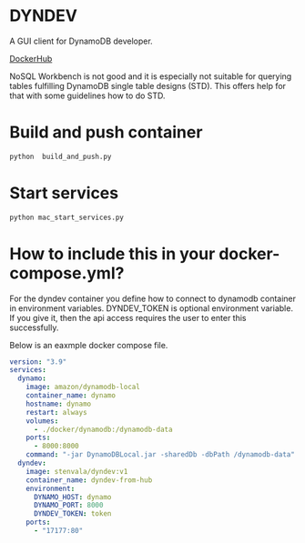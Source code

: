 # DYNDEV

A GUI client for DynamoDB developer.

[DockerHub](https://hub.docker.com/repository/docker/stenvala/dyndev)

NoSQL Workbench is not good and it is especially not suitable for querying tables fulfilling DynamoDB single table designs (STD). This offers help for that with some guidelines how to do STD.

# Build and push container

```bash
python  build_and_push.py
```

# Start services

```bash
python mac_start_services.py
```

# How to include this in your docker-compose.yml?

For the dyndev container you define how to connect to dynamodb container in environment variables. DYNDEV_TOKEN is optional environment variable. If you give it, then the api access requires the user to enter this successfully.

Below is an eaxmple docker compose file.

```yml
version: "3.9"
services:
  dynamo:
    image: amazon/dynamodb-local
    container_name: dynamo
    hostname: dynamo
    restart: always
    volumes:
      - ./docker/dynamodb:/dynamodb-data
    ports:
      - 8000:8000
    command: "-jar DynamoDBLocal.jar -sharedDb -dbPath /dynamodb-data"
  dyndev:
    image: stenvala/dyndev:v1
    container_name: dyndev-from-hub
    environment:
      DYNAMO_HOST: dynamo
      DYNAMO_PORT: 8000
      DYNDEV_TOKEN: token
    ports:
      - "17177:80"
```
